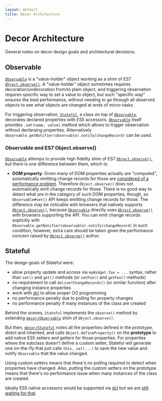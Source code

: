 ```yaml
---
layout: default
title: Decor Architecture
---
```


# Decor Architecture

General notes on decor design goals and architectural decisions.

## Observable

[`Observable`](Observable.html) is a "value-holder" object working as a shim of ES7 [`Object.observe()`](http://wiki.ecmascript.org/doku.php?id=harmony:observe).
A "value-holder" object sometimes requires decoration/undecoration from/to plain object, and triggering observation requires specific way to set a value to object, but such "specific way" ensures the best performance, without needing to go through all observed objects to see what objects are changed at ends of micro-tasks.

For triggering observation, [`Stateful`](Stateful.html), a class on top of [`Observable`](Observable.html), decorates declared properties with ES5 accessors. [`Observable`](Observable.html) itself provides `.set(name, value)` method which allows to trigger observation without declaraing properties. Alternatively `Observable.getNotifier(observable).notify(changeRecord)` can be used.

### Observable and ES7 Object.observe()

[`Observable`](Observable.html) attemps to provide high fidelity shim of ES7 [`Object.observe()`](http://wiki.ecmascript.org/doku.php?id=harmony:observe), but there is one difference between them, which is:

* **DOM property**: Given many of DOM properties actually are "computed", automatically emitting change records for those are [considered of a performance problem](https://github.com/Polymer/observe-js/issues/49). Therefore `Object.observe()` does not automatically emit change records for those. There is no good way to detect what are in the category of such DOM properties, though, so `Observable#set()` API keeps emitting change records for those. The difference may be noticable with browsers that natively supports [`Object.observe()`](http://wiki.ecmascript.org/doku.php?id=harmony:observe), because [`Observable`](Observable.html) directly uses [`Object.observe()`](http://wiki.ecmascript.org/doku.php?id=harmony:observe) with browsers supporting the API. You can emit change records explicitly with `Observable.getNotifier(observable).notify(changeRecord)` in such condition, however, extra care should be taken given the performance concern raised by [`Object.observe()`](http://wiki.ecmascript.org/doku.php?id=harmony:observe) author.

## Stateful

The design goals of Stateful were:

* allow property update and access via `myWidget.foo = ...` syntax, rather than `set()` and `get()`
  methods (or `setFoo()` and `getFoo()` methods)
* no requirement to call `deliverChangeRecords()` (or similar function) after changing instance properties
* work with [dcl](http://www.dcljs.org/) to allow proper OO programming
* no performance penalty due to polling for property changes
* no performance penalty if many instances of the class are created

Behind the scenes, `Stateful` implements the `observe()` method by extending
[`decor/Observable`](Observable.html) shim of `Object.observe()`.

But then, [`decor/Stateful`](Stateful.html) notes all the properties defined in the prototype, direct and inherited,
and calls `Object.defineProperty()` on the **prototype** to add native ES5 setters and getters for those properties.
For properties where the subclass doesn't define a custom setter, Stateful will generate one on-the-fly
that just calls `this._set(...)` to save the new value and notify `Observable` that the value changed.

Using custom setters means that there's no polling required to detect when properties have changed.
Also, putting the custom setters on the prototype means that there's no performance issue when many instances of
the class are created.

Ideally ES5 native accessors would be supported via [dcl](http://www.dcljs.org/) but we are
[still waiting for that](https://github.com/uhop/dcl/issues/2).
